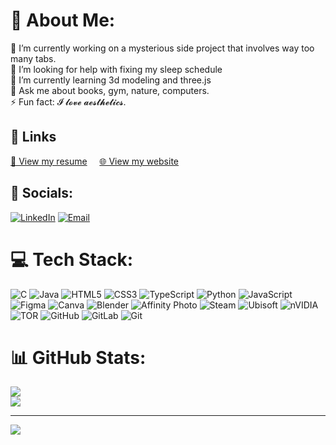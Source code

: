# 💫 About Me:
🔭 I’m currently working on a mysterious side project that involves way too many tabs.<br>🤝 I’m looking for help with fixing my sleep schedule<br>🌱 I’m currently learning 3d modeling and three.js<br>💬 Ask me about books, gym, nature, computers.<br>⚡ Fun fact: 𝓘 𝓵𝓸𝓿𝓮 𝓪𝓮𝓼𝓽𝓱𝓮𝓽𝓲𝓬𝓼.

## 🔗 Links  
<a href="https://docs.google.com/document/d/1V99LOgv1BPQfZY_gJiOWAK2ve7y6ZFAX/edit?usp=sharing&ouid=109195232447070090823&rtpof=true&sd=true" target="_blank">📄 View my resume</a>&nbsp;&nbsp;&nbsp;&nbsp;
<a href="https://nemoabu.github.io/personalweb/" target="_blank">🌐 View my website</a>



## 🧩 Socials:
[![LinkedIn](https://img.shields.io/badge/LinkedIn-%230077B5.svg?logo=linkedin&logoColor=white)](https://linkedin.com/in/https://www.linkedin.com/in/abdullokh-tulkinov-b24477287/) [![Email](https://img.shields.io/badge/Email-D14836?logo=gmail&logoColor=white)](mailto:tabdullokh@gmail.com)

# 💻 Tech Stack:
![C](https://img.shields.io/badge/c-%2300599C.svg?style=for-the-badge&logo=c&logoColor=white) ![Java](https://img.shields.io/badge/java-%23ED8B00.svg?style=for-the-badge&logo=openjdk&logoColor=white) ![HTML5](https://img.shields.io/badge/html5-%23E34F26.svg?style=for-the-badge&logo=html5&logoColor=white) ![CSS3](https://img.shields.io/badge/css3-%231572B6.svg?style=for-the-badge&logo=css3&logoColor=white) ![TypeScript](https://img.shields.io/badge/typescript-%23007ACC.svg?style=for-the-badge&logo=typescript&logoColor=white) ![Python](https://img.shields.io/badge/python-3670A0?style=for-the-badge&logo=python&logoColor=ffdd54) ![JavaScript](https://img.shields.io/badge/javascript-%23323330.svg?style=for-the-badge&logo=javascript&logoColor=%23F7DF1E) ![Figma](https://img.shields.io/badge/figma-%23F24E1E.svg?style=for-the-badge&logo=figma&logoColor=white) ![Canva](https://img.shields.io/badge/Canva-%2300C4CC.svg?style=for-the-badge&logo=Canva&logoColor=white) ![Blender](https://img.shields.io/badge/blender-%23F5792A.svg?style=for-the-badge&logo=blender&logoColor=white) ![Affinity Photo](https://img.shields.io/badge/affinityphoto-%237E4DD2.svg?style=for-the-badge&logo=affinity-photo&logoColor=white) ![Steam](https://img.shields.io/badge/steam-%23000000.svg?style=for-the-badge&logo=steam&logoColor=white) ![Ubisoft](https://img.shields.io/badge/Ubisoft-%23F5F5F5.svg?style=for-the-badge&logo=Ubisoft&logoColor=black) ![nVIDIA](https://img.shields.io/badge/nVIDIA-%2376B900.svg?style=for-the-badge&logo=nVIDIA&logoColor=white) ![TOR](https://img.shields.io/badge/tor-%237E4798.svg?style=for-the-badge&logo=tor-project&logoColor=white) ![GitHub](https://img.shields.io/badge/github-%23121011.svg?style=for-the-badge&logo=github&logoColor=white) ![GitLab](https://img.shields.io/badge/gitlab-%23181717.svg?style=for-the-badge&logo=gitlab&logoColor=white) ![Git](https://img.shields.io/badge/git-%23F05033.svg?style=for-the-badge&logo=git&logoColor=white)
# 📊 GitHub Stats:
![](https://nirzak-streak-stats.vercel.app/?user=nemoabu&theme=tokyonight&hide_border=false)<br/>
![](https://github-profile-trophy.vercel.app/?username=nemoabu&theme=tokyonight&no-frame=false&no-bg=false&margin-w=4)

---
[![](https://visitcount.itsvg.in/api?id=nemoabu&icon=0&color=0)](https://visitcount.itsvg.in)

<!-- Proudly created with GPRM ( https://gprm.itsvg.in ) -->
